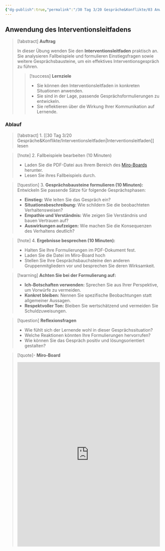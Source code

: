 ```yaml
---
{"dg-publish":true,"permalink":"/30 Tag 3/20 Gespräche&Konflikte/03 Anwendung des Interventionsleitfadens/"}
---
```




## Anwendung des Interventionsleitfadens

> [!abstract] **Auftrag**
> 
> In dieser Übung wenden Sie den **Interventionsleitfaden** praktisch an. Sie analysieren Fallbeispiele und formulieren Einstiegsfragen sowie weitere Gesprächsbausteine, um ein effektives Interventionsgespräch zu führen.
> 
> > [!success] **Lernziele**
> > 
> > * Sie können den Interventionsleitfaden in konkreten Situationen anwenden.
> > * Sie sind in der Lage, passende Gesprächsformulierungen zu entwickeln.
> > * Sie reflektieren über die Wirkung Ihrer Kommunikation auf Lernende.
### Ablauf
 
>[!abstract] 1. [[30 Tag 3/20 Gespräche&Konflikte/Interventionsleitfaden\|Interventionsleitfaden]] lesen

>[!note] 2. Fallbeispiele bearbeiten (10 Minuten)
 >- Laden Sie die PDF-Datei aus Ihrem Bereich des [Miro-Boards](https://miro.com/app/board/uXjVLKN6QrM=/?moveToWidget=3458764609494606673&cot=10) herunter.
 >- Lesen Sie ihres Fallbeispiels durch.
 
 >[!question] 3. **Gesprächsbausteine formulieren (10 Minuten):**
>Entwickeln Sie passende Sätze für folgende Gesprächsphasen:
>- **Einstieg:** Wie leiten Sie das Gespräch ein?
>- **Situationsbeschreibung:** Wie schildern Sie die beobachteten Verhaltensweisen?
>- **Empathie und Verständnis:** Wie zeigen Sie Verständnis und bauen Vertrauen auf?
>- **Auswirkungen aufzeigen:** Wie machen Sie die Konsequenzen des Verhaltens deutlich?


>[!note] 4. **Ergebnisse besprechen (10 Minuten):**
>- Halten Sie Ihre Formulierungen im PDF-Dokument fest.
>- Laden Sie die Datei im Miro-Board hoch
>- Stellen Sie Ihre Gesprächsbauchsteine den anderen Gruppenmitgliedern vor und besprechen Sie deren Wirksamkeit. 

>[!warning] **Achten Sie bei der Formulierung auf:**
 > 
 > - **Ich-Botschaften verwenden:** Sprechen Sie aus Ihrer Perspektive, um Vorwürfe zu vermeiden.
 > - **Konkret bleiben:** Nennen Sie spezifische Beobachtungen statt allgemeiner Aussagen.
 > - **Respektvoller Ton:** Bleiben Sie wertschätzend und vermeiden Sie Schuldzuweisungen.

>[!question] **Reflexionsfragen**
> 
> * Wie fühlt sich der Lernende wohl in dieser Gesprächssituation?
> * Welche Reaktionen könnten Ihre Formulierungen hervorrufen?
> * Wie können Sie das Gespräch positiv und lösungsorientiert gestalten?
 
> [!quote]- **Miro-Board**
> 
> <iframe width="100%" height="600" src="https://miro.com/app/board/uXjVLKN6QrM=/?moveToWidget=3458764607714445864&cot=14" frameborder="0" scrolling="no" allow="fullscreen; clipboard-read; clipboard-write" allowfullscreen></iframe>
> 

